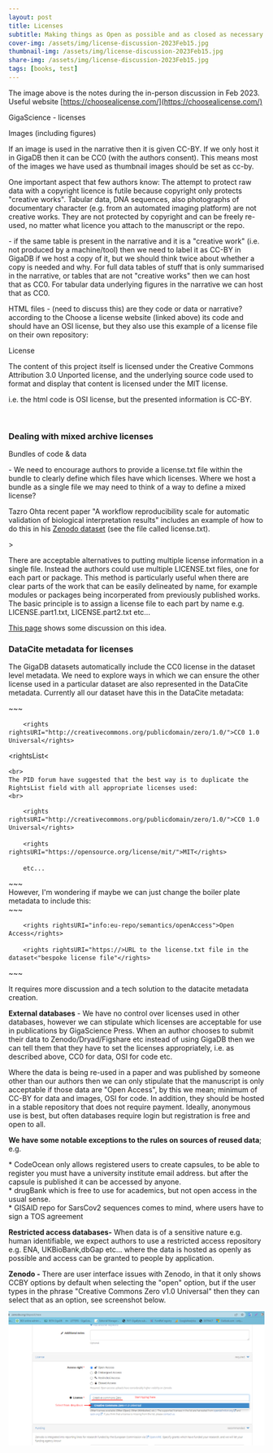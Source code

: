 ```yaml
---
layout: post
title: Licenses
subtitle: Making things as Open as possible and as closed as necessary.
cover-img: /assets/img/license-discussion-2023Feb15.jpg
thumbnail-img: /assets/img/license-discussion-2023Feb15.jpg
share-img: /assets/img/license-discussion-2023Feb15.jpg
tags: [books, test]
---
```

The image above is the notes during the in-person discussion in Feb 2023.
Useful website [https://choosealicense.com/](https://choosealicense.com/)

GigaScience - licenses

Images (including figures)
<p>If an image is used in the narrative then it is given CC-BY. If we only host it in GigaDB then it can be CC0 (with the authors consent). This means most of the images we have used as thumbnail images should be set as cc-by.</p>
<p>One important aspect that few authors know: The attempt to protect raw data with a copyright licence is futile because copyright only protects &quot;creative works&quot;. Tabular data, DNA sequences, also photographs of documentary character  (e.g. from an automated imaging platform) are not creative works. They are not protected by copyright and can be freely re-used, no matter what licence you attach to the manuscript or the repo.</p>
<p>- if the same table is present in the narrative and it is a &quot;creative work&quot; (i.e. not produced by a machine/tool) then we need to label it as CC-BY in GigaDB if we host a copy of it, but we should think twice about whether a copy is needed and why. For full data tables of stuff that is only summarised in the narrative, or tables that are not &quot;creative works&quot; then we can host that as CC0. For tabular data underlying figures in the narrative we can host that as CC0.</p>
<p>HTML files - (need to discuss this) are they code or data or narrative? according to the Choose a license website (linked above) its code and should have an OSI license, but they also use this example of a license file on their own repository:</p>
<p>License</p>
<p>The content of this project itself is licensed under the Creative Commons Attribution 3.0 Unported license, and the underlying source code used to format and display that content is licensed under the MIT license.</p>
<p>i.e. the html code is OSI license, but the presented information is CC-BY.</p>
<br>
<h3>Dealing with mixed archive licenses</h3>
<p>Bundles of code &amp; data</p>
<p>- We need to encourage authors to provide a license.txt file within the bundle to clearly define which files have which licenses. Where we host a bundle as a single file we may need to think of a way to define a mixed license?</p>
<p>Tazro Ohta recent paper &quot;A workflow reproducibility scale for automatic validation of biological interpretation results&quot; includes an example of how to do this in his </span><a class="XqQF9c" href="https://zenodo.org/record/7572174" target="_blank">Zenodo dataset</a> (see the file called license.txt).</p>
> <p>There are acceptable alternatives to putting multiple license information in a single file. Instead the authors could use multiple LICENSE.txt files, one for each part or package. This method is particularly useful when there are clear parts of the work that can be easily delineated by name, for example modules or packages being incorperated from previously published works. The basic principle is to assign a license file to each part by name e.g. LICENSE.part1.txt, LICENSE.part2.txt etc...</p><a href=https://softwareengineering.stackexchange.com/questions/232013/how-do-i-licence-my-os-project-which-uses-other-differently-licenced-projects/232015#232015 tager=_blank>This page</a> shows some discussion on this idea.
<br>
<h3>DataCite metadata for licenses</h3>
<p>The GigaDB datasets automatically include the CC0 license in the dataset level metadata. We need to explore ways in which we can ensure the other license used in a particular dataset are also represented in the DataCite metadata. Currently all our dataset have this in the DataCite metadata:</p>
~~~
<rightsList>

        <rights rightsURI="http://creativecommons.org/publicdomain/zero/1.0/">CC0 1.0 Universal</rights>

<rightsList<
~~~
<br>
The PID forum have suggested that the best way is to duplicate the RightsList field with all appropriate licenses used:
<br>
~~~
<rightsList>

        <rights rightsURI="http://creativecommons.org/publicdomain/zero/1.0/">CC0 1.0 Universal</rights>

        <rights rightsURI="https://opensource.org/license/mit/">MIT</rights>

		etc...

</rightsList>
~~~
<br>
However, I'm wondering if maybe we can just change the boiler plate metadata to include this:
<br>
~~~
<rightsList>

        <rights rightsURI="info:eu-repo/semantics/openAccess">Open Access</rights>

        <rights rightsURI="https://>URL to the license.txt file in the dataset<"bespoke license file"</rights>
</rightsList>
~~~
<br>

<p>It requires more discussion and a tech solution to the datacite metadata creation.</p>
<p><b>External databases</b> - We have no control over licenses used in other databases, however we can stipulate which licenses are acceptable for use in publications by GigaScience Press. When an author chooses to submit their data to Zenodo/Dryad/Figshare etc instead of using GigaDB then we can tell them that they have to set the licenses appropriately, i.e. as described above, CC0 for data, OSI for code etc. 
</p>
<p>Where the data is being re-used in a paper and was published by someone other than our authors then we can only stipulate that the manuscript is only acceptable if those data are &quot;Open Access&quot;, by this we mean; minimum of CC-BY for data and images, OSI for code. In addition, they should be hosted in a stable repository that does not require payment. Ideally, anonymous use is best, but often databases require login but registration is free and open to all.</p>
<p><b>We have some notable exceptions to the rules on sources of reused data</b>; e.g. </p>
* CodeOcean only allows registered users to create capsules, to be able to register you must have a university institute email address. but after the capsule is published it can be accessed by anyone.<br>
* drugBank which is free to use for academics, but not open access in the usual sense. <br>
* GISAID repo for SarsCov2 sequences comes to mind, where users have to sign a TOS agreement <br>

<p><b>Restricted access databases-</b> When data is of a sensitive nature e.g. human identifiable, we expect authors to use a restricted access repository e.g. ENA, UKBioBank,dbGap etc... where the data is hosted as openly as possible and access can be granted to people by application.</p>
<p><b>Zenodo -</b> There are user interface issues with Zenodo, in that it only shows CCBY options by default when selecting the "open" option, but if the user types in the phrase "Creative Commons Zero v1.0 Universal" then they can select that as an option, see screenshot below.</p>


![zenodo-license-selection](../assets/img/zenodo-license-selection.png)




